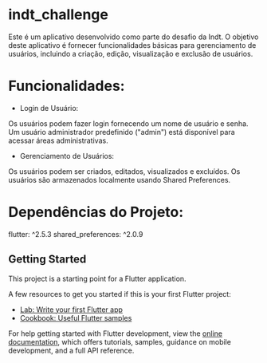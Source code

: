 # indt_challenge

Este é um aplicativo desenvolvido como parte do desafio da Indt. O objetivo deste aplicativo é fornecer funcionalidades básicas para gerenciamento de usuários, incluindo a criação, edição, visualização e exclusão de usuários.

# Funcionalidades:

- Login de Usuário:

Os usuários podem fazer login fornecendo um nome de usuário e senha.
Um usuário administrador predefinido ("admin") está disponível para acessar áreas administrativas.
- Gerenciamento de Usuários:

Os usuários podem ser criados, editados, visualizados e excluídos.
Os usuários são armazenados localmente usando Shared Preferences.

# Dependências do Projeto:

flutter: ^2.5.3
shared_preferences: ^2.0.9

## Getting Started

This project is a starting point for a Flutter application.

A few resources to get you started if this is your first Flutter project:

- [Lab: Write your first Flutter app](https://docs.flutter.dev/get-started/codelab)
- [Cookbook: Useful Flutter samples](https://docs.flutter.dev/cookbook)

For help getting started with Flutter development, view the
[online documentation](https://docs.flutter.dev/), which offers tutorials,
samples, guidance on mobile development, and a full API reference.
